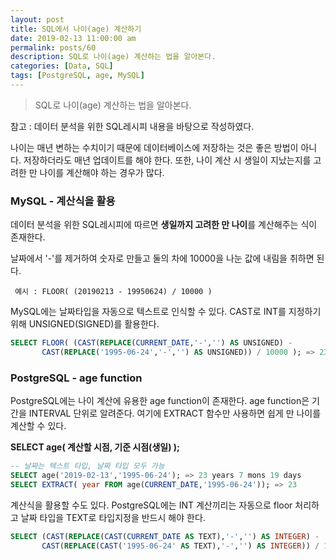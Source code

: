 ```yaml
---
layout: post
title: SQL에서 나이(age) 계산하기
date: 2019-02-13 11:00:00 am
permalink: posts/60
description: SQL로 나이(age) 계산하는 법을 알아본다.
categories: [Data, SQL]
tags: [PostgreSQL, age, MySQL]
---
```


> SQL로 나이(age) 계산하는 법을 알아본다.

참고 : 데이터 분석을 위한 SQL레시피 내용을 바탕으로 작성하였다.

나이는 매년 변하는 수치이기 때문에 데이터베이스에 저장하는 것은 좋은 방법이 아니다. 저장하더라도 매년 업데이트를 해야 한다. 또한, 나이 계산 시 생일이 지났는지를 고려한 만 나이를 계산해야 하는 경우가 많다.

### MySQL - 계산식을 활용

데이터 분석을 위한 SQL레시피에 따르면 **생일까지 고려한 만 나이**를 계산해주는 식이 존재한다.

날짜에서 '-'를 제거하여 숫자로 만들고 둘의 차에 10000을 나눈 값에 내림을 취하면 된다.

` 예시 : FLOOR( (20190213 - 19950624) / 10000 )`

MySQL에는 날짜타입을 자동으로 텍스트로 인식할 수 있다. CAST로 INT를 지정하기 위해 UNSIGNED(SIGNED)를 활용한다.

``` sql
SELECT FLOOR( (CAST(REPLACE(CURRENT_DATE,'-','') AS UNSIGNED) - 
       CAST(REPLACE('1995-06-24','-','') AS UNSIGNED)) / 10000 ); => 23
```

### PostgreSQL - age function

PostgreSQL에는 나이 계산에 유용한 age function이 존재한다. age function은 기간을 INTERVAL 단위로 알려준다. 여기에 EXTRACT 함수만 사용하면 쉽게 만 나이를 계산할 수 있다.

**SELECT age( 계산할 시점, 기준 시점(생일) );**

``` sql
-- 날짜는 텍스트 타입, 날짜 타입 모두 가능
SELECT age('2019-02-13','1995-06-24'); => 23 years 7 mons 19 days
SELECT EXTRACT( year FROM age(CURRENT_DATE,'1995-06-24')); => 23
```
계산식을 활용할 수도 있다. PostgreSQL에는 INT 계산끼리는 자동으로 floor 처리하고 날짜 타입을 TEXT로 타입지정을 반드시 해야 한다.

``` sql
SELECT (CAST(REPLACE(CAST(CURRENT_DATE AS TEXT),'-','') AS INTEGER) - 
       CAST(REPLACE(CAST('1995-06-24' AS TEXT),'-','') AS INTEGER)) / 10000;
```



